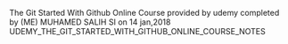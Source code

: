 The Git Started With Github Online Course provided by udemy completed by (ME) MUHAMED SALIH SI on 14 jan,2018
UDEMY_THE_GIT_STARTED_WITH_GITHUB_ONLINE_COURSE_NOTES
